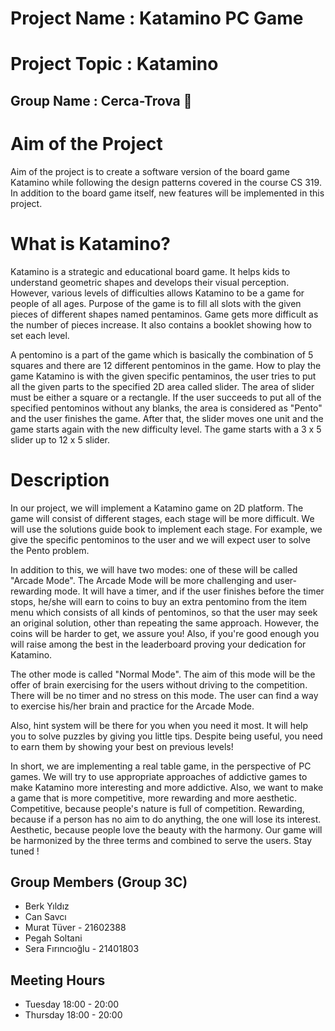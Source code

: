 # Project Name : Katamino PC Game

# Project Topic : Katamino

##  Group Name    : Cerca-Trova :art:

# Aim of the Project
Aim of the project is to create a software version of the board game Katamino while following the design patterns covered in the course CS 319. In addition to the board game itself, new features will be implemented in this project.

# What is Katamino?
Katamino is a strategic and educational board game. It helps kids to understand geometric shapes and develops their visual perception. However, various levels of difficulties allows Katamino to be a game for people of all ages. Purpose of the game is to fill all slots with the given pieces of different shapes named pentaminos. Game gets more difficult as the number of pieces increase. It also contains a booklet showing how to set each level.

A pentomino is a part of the game which is basically the combination of 5 squares and there are 12 different pentominos in the game. How to play the game Katamino is with the given specific pentaminos, the user tries to put all the given parts to the specified 2D area called slider. The area of slider must be either a square or a rectangle. If the user succeeds to put all of the specified pentominos without any blanks, the area is considered as "Pento" and the user finishes the game. After that, the slider moves one unit and the game starts again with the new difficulty level. The game starts with a 3 x 5 slider up to 12 x 5 slider.

# Description
In our project, we will implement a Katamino game on 2D platform. The game will consist of different stages, each stage will be more difficult. We will use the solutions guide book to implement each stage. For example, we give the specific pentominos to the user and we will expect user to solve the Pento problem. 

In addition to this, we will have two modes: one of these will be called "Arcade Mode". The Arcade Mode will be more challenging and user-rewarding mode. It will have a timer, and if the user finishes before the timer stops, he/she will earn to coins to buy an extra pentomino from the item menu which consists of all kinds of pentominos, so that the user may seek an original solution, other than repeating the same approach. However, the coins will be harder to get, we assure you! Also, if you're good enough you will raise among the best in the leaderboard proving your dedication for Katamino.

The other mode is called "Normal Mode". The aim of this mode will be the offer of brain exercising for the users without driving to the competition. There will be no timer and no stress on this mode. The user can find a way to exercise his/her brain and practice for the Arcade Mode.

Also, hint system will be there for you when you need it most. It will help you to solve puzzles by giving you little tips. Despite being useful, you need to earn them by showing your best on previous levels! 

In short, we are implementing a real table game, in the perspective of PC games. We will try to use appropriate approaches of addictive games to make Katamino more interesting and more addictive. Also, we want to make a game that is more competitive, more rewarding and more aesthetic. Competitive, because people's nature is full of competition. Rewarding, because if a person has no aim to do anything, the one will lose its interest. Aesthetic, because people love the beauty with the harmony. Our game will be harmonized by the three terms and combined to serve the users. Stay tuned !  



## Group Members (Group 3C)
* Berk Yıldız
* Can Savcı
* Murat Tüver      - 21602388
* Pegah Soltani
* Sera Fırıncıoğlu - 21401803

## Meeting Hours
* Tuesday   18:00 - 20:00
* Thursday  18:00 - 20:00
